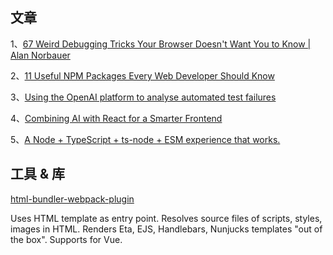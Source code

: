 ## 文章
1、[67 Weird Debugging Tricks Your Browser Doesn't Want You to Know | Alan Norbauer](https://alan.norbauer.com/articles/browser-debugging-tricks)

2、[11 Useful NPM Packages Every Web Developer Should Know](https://www.developerupdates.com/blog/11-useful-npm-packages-every-web-developer-should-know)

3、[Using the OpenAI platform to analyse automated test failures](https://labs.pineview.io/using-openai-platform-to-analyse-automated-test-failures/)

4、[Combining AI with React for a Smarter Frontend](https://thenewstack.io/combining-ai-with-react-for-a-smarter-frontend/)

5、[A Node + TypeScript + ts-node + ESM experience that works.](https://gist.github.com/khalidx/1c670478427cc0691bda00a80208c8cc)

## 工具 & 库

[html-bundler-webpack-plugin](https://github.com/webdiscus/html-bundler-webpack-plugin)

Uses HTML template as entry point. Resolves source files of scripts, styles, images in HTML. Renders Eta, EJS, Handlebars, Nunjucks templates "out of the box". Supports for Vue.
